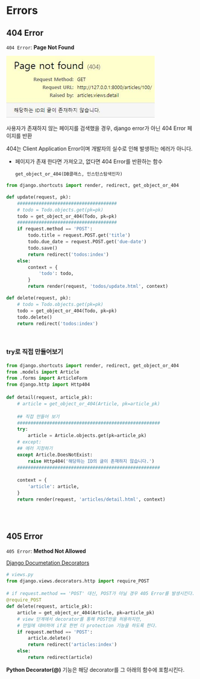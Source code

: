 # Errors

## 404 Error

`404 Error`: **Page Not Found**

![404_Error](./assets/404_Error.JPG)

사용자가 존재하지 않는 페이지를 검색했을 경우, django error가 아닌 404 Error 페이지를 반환

404는 Client Application Error이며 개발자의 실수로 인해 발생하는 에러가 아니다.

- 페이지가 존재 한다면 가져오고, 없다면 404 Error를 반환하는 함수

  `get_object_or_404(DB클래스, 인스턴스탐색인자)`

```python
from django.shortcuts import render, redirect, get_object_or_404
```

```python
def update(request, pk):
    #####################################
    # todo = Todo.objects.get(pk=pk)
    todo = get_object_or_404(Todo, pk=pk)
    #####################################
    if request.method == 'POST':
        todo.title = request.POST.get('title')
        todo.due_date = request.POST.get('due-date')
        todo.save()
        return redirect('todos:index')
    else:
        context = {
            'todo': todo,
        }
        return render(request, 'todos/update.html', context)
```

```python
def delete(request, pk):
    # todo = Todo.objects.get(pk=pk)
    todo = get_object_or_404(Todo, pk=pk)
    todo.delete()
    return redirect('todos:index')
```

<br>

### try로 직접 만들어보기

```python
from django.shortcuts import render, redirect, get_object_or_404
from .models import Article
from .forms import ArticleForm
from django.http import Http404

def detail(request, article_pk):
    # article = get_object_or_404(Article, pk=article_pk)
    
    ## 직접 만들어 보기
    #####################################################
    try:
        article = Article.objects.get(pk=article_pk)
    # except:
    ## 에러 지정하기
    except Article.DoesNotExist:
        raise Http404('해당하는 ID의 글이 존재하지 않습니다.')
	#####################################################
    
    context = {
        'article': article,
    }
    return render(request, 'articles/detail.html', context)
```

<br>

<br>

## 405 Error

`405 Error`: **Method Not Allowed**

[Django Documetation Decorators](https://docs.djangoproject.com/en/2.2/topics/http/decorators/)

```python
# views.py
from django.views.decorators.http import require_POST

# if request.method == 'POST' 대신, POST가 아닐 경우 405 Error를 발생시킨다.
@require_POST
def delete(request, article_pk):
    article = get_object_or_404(Article, pk=article_pk)
    # view 단계에서 decorator를 통해 POST만을 허용하지만,
    # 만일에 대비하여 if로 한번 더 protection 기능을 하도록 한다.
    if request.method == 'POST':
        article.delete()
        return redirect('articles:index')
    else:
        return redirect(article)
```

**Python Decorator(@)** 기능은 해당 decorator를 그 아래의 함수에 포함시킨다.
